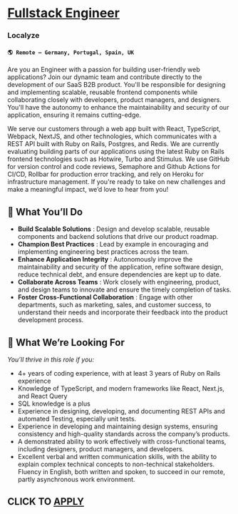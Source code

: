 # [Fullstack Engineer](https://www.remotewlb.com/apply/fullstack-engineer-126512)  
### Localyze  
#### `🌎 Remote — Germany, Portugal, Spain, UK`  

Are you an Engineer with a passion for building user-friendly web applications? Join our dynamic team and contribute directly to the development of our SaaS B2B product. You'll be responsible for designing and implementing scalable, reusable frontend components while collaborating closely with developers, product managers, and designers. You'll have the autonomy to enhance the maintainability and security of our application, ensuring it remains cutting-edge.

We serve our customers through a web app built with React, TypeScript, Webpack, NextJS, and other technologies, which communicates with a REST API built with Ruby on Rails, Postgres, and Redis. We are currently evaluating building parts of our applications using the latest Ruby on Rails frontend technologies such as Hotwire, Turbo and Stimulus. We use GitHub for version control and code reviews, Semaphore and Github Actions for CI/CD, Rollbar for production error tracking, and rely on Heroku for infrastructure management. If you're ready to take on new challenges and make a meaningful impact, we’d love to hear from you!

## **🎯 What You’ll Do**

  * **Build Scalable Solutions** : Design and develop scalable, reusable components and backend solutions that drive our product roadmap.
  * **Champion Best Practices** : Lead by example in encouraging and implementing engineering best practices across the team.
  * **Enhance Application Integrity** : Autonomously improve the maintainability and security of the application, refine software design, reduce technical debt, and ensure dependencies are kept up to date.
  * **Collaborate Across Teams** : Work closely with engineering, product, and design teams to innovate and ensure the timely completion of tasks.
  * **Foster Cross-Functional Collaboration** : Engage with other departments, such as marketing, sales, and customer success, to understand their needs and incorporate their feedback into the product development process.

## 🌟 **What We’re Looking For**

_You’ll thrive in this role if you:_

  * 4+ years of coding experience, with at least 3 years of Ruby on Rails experience
  * Knowledge of TypeScript, and modern frameworks like React, Next.js, and React Query
  * SQL knowledge is a plus
  * Experience in designing, developing, and documenting REST APIs and automated Testing, especially unit tests.
  * Experience in developing and maintaining design systems, ensuring consistency and high-quality standards across the company’s products.
  * A demonstrated ability to work effectively with cross-functional teams, including designers, product managers, and developers.
  * Excellent verbal and written communication skills, with the ability to explain complex technical concepts to non-technical stakeholders. Fluency in English, both written and spoken, to succeed in our remote, partly asynchronous work environment.

  
## CLICK TO [APPLY](https://www.remotewlb.com/apply/fullstack-engineer-126512)

